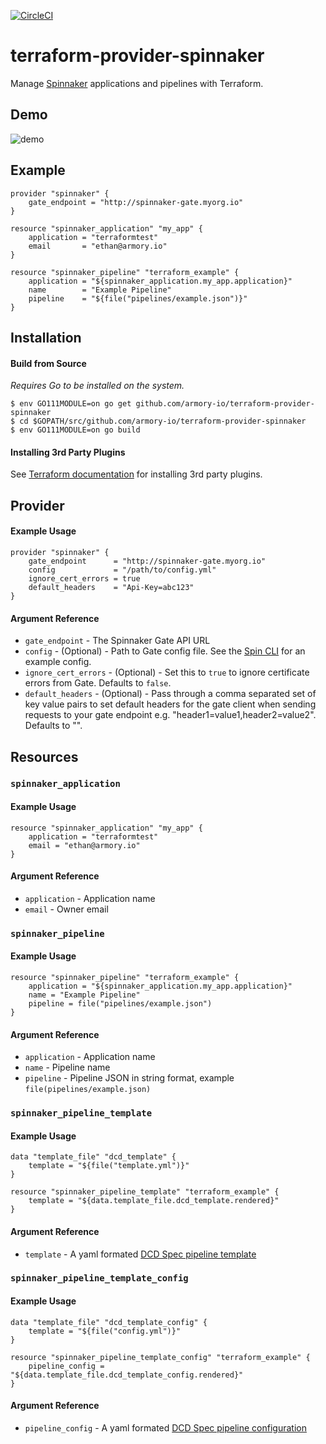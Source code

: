 [![CircleCI](https://circleci.com/gh/mercari/terraform-provider-spinnaker/tree/master.svg?style=svg)](https://circleci.com/gh/mercari/terraform-provider-spinnaker/tree/master)

# terraform-provider-spinnaker

Manage [Spinnaker](https://spinnaker.io) applications and pipelines with Terraform.

## Demo

![demo](https://d2ddoduugvun08.cloudfront.net/items/1A0A1C2C1M243j0b2u16/Screen%20Recording%202018-11-23%20at%2012.18%20PM.gif)

## Example

```
provider "spinnaker" {
    gate_endpoint = "http://spinnaker-gate.myorg.io"
}

resource "spinnaker_application" "my_app" {
    application = "terraformtest"
    email       = "ethan@armory.io"
}

resource "spinnaker_pipeline" "terraform_example" {
    application = "${spinnaker_application.my_app.application}"
    name        = "Example Pipeline"
    pipeline    = "${file("pipelines/example.json")}"
}
```

## Installation

#### Build from Source

_Requires Go to be installed on the system._

```
$ env GO111MODULE=on go get github.com/armory-io/terraform-provider-spinnaker
$ cd $GOPATH/src/github.com/armory-io/terraform-provider-spinnaker
$ env GO111MODULE=on go build
```

#### Installing 3rd Party Plugins

See [Terraform documentation](https://www.terraform.io/docs/configuration/providers.html#third-party-plugins) for installing 3rd party plugins.

## Provider

#### Example Usage

```
provider "spinnaker" {
    gate_endpoint      = "http://spinnaker-gate.myorg.io"
    config             = "/path/to/config.yml"
    ignore_cert_errors = true
    default_headers    = "Api-Key=abc123"
}
```

#### Argument Reference

* `gate_endpoint` - The Spinnaker Gate API URL
* `config` - (Optional) - Path to Gate config file. See the [Spin CLI](https://github.com/spinnaker/spin/blob/master/config/example.yaml) for an example config.
* `ignore_cert_errors` - (Optional) - Set this to `true` to ignore certificate errors from Gate. Defaults to `false`.
* `default_headers` - (Optional) - Pass through a comma separated set of key value pairs to set default headers for the gate client when sending requests to your gate endpoint e.g. "header1=value1,header2=value2". Defaults to "".

## Resources

### `spinnaker_application`

#### Example Usage

```
resource "spinnaker_application" "my_app" {
    application = "terraformtest"
    email = "ethan@armory.io"
}
```
#### Argument Reference
* `application` - Application name
* `email` - Owner email

### `spinnaker_pipeline`

#### Example Usage

```
resource "spinnaker_pipeline" "terraform_example" {
    application = "${spinnaker_application.my_app.application}"
    name = "Example Pipeline"
    pipeline = file("pipelines/example.json")
}
```

#### Argument Reference

* `application` - Application name
* `name` - Pipeline name
* `pipeline` - Pipeline JSON in string format, example `file(pipelines/example.json)`

### `spinnaker_pipeline_template`

#### Example Usage

```
data "template_file" "dcd_template" {
    template = "${file("template.yml")}"
}

resource "spinnaker_pipeline_template" "terraform_example" {
    template = "${data.template_file.dcd_template.rendered}"
}
```

#### Argument Reference

* `template` - A yaml formated [DCD Spec pipeline template](https://github.com/spinnaker/dcd-spec/blob/master/PIPELINE_TEMPLATES.md#templates) 

### `spinnaker_pipeline_template_config`

#### Example Usage

```
data "template_file" "dcd_template_config" {
    template = "${file("config.yml")}"
}

resource "spinnaker_pipeline_template_config" "terraform_example" {
    pipeline_config = "${data.template_file.dcd_template_config.rendered}"
}
```

#### Argument Reference

* `pipeline_config` - A yaml formated [DCD Spec pipeline configuration](https://github.com/spinnaker/dcd-spec/blob/master/PIPELINE_TEMPLATES.md#configurations)

